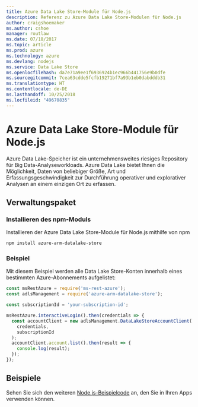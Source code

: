 ```yaml
---
title: Azure Data Lake Store-Module für Node.js
description: Referenz zu Azure Data Lake Store-Modulen für Node.js
author: craigshoemaker
ms.author: cshoe
manager: routlaw
ms.date: 07/18/2017
ms.topic: article
ms.prod: azure
ms.technology: azure
ms.devlang: nodejs
ms.service: Data Lake Store
ms.openlocfilehash: da7e71a9ee1f6936924b1ec966b441756e9b0dfe
ms.sourcegitcommit: 7cea63cdde5fcfb19271bf7a93b1eb0dabdddb31
ms.translationtype: HT
ms.contentlocale: de-DE
ms.lasthandoff: 10/25/2018
ms.locfileid: "49670835"
---
```

# <a name="azure-data-lake-store-modules-for-nodejs"></a>Azure Data Lake Store-Module für Node.js

Azure Data Lake-Speicher ist ein unternehmensweites riesiges Repository für Big Data-Analyseworkloads. Azure Data Lake bietet Ihnen die Möglichkeit, Daten von beliebiger Größe, Art und Erfassungsgeschwindigkeit zur Durchführung operativer und explorativer Analysen an einem einzigen Ort zu erfassen.

## <a name="management-package"></a>Verwaltungspaket

### <a name="install-the-npm-module"></a>Installieren des npm-Moduls

Installieren der Azure Data Lake Store-Module für Node.js mithilfe von npm

```bash
npm install azure-arm-datalake-store
```

### <a name="example"></a>Beispiel

Mit diesem Beispiel werden alle Data Lake Store-Konten innerhalb eines bestimmten Azure-Abonnements aufgelistet:

```javascript
const msRestAzure = require('ms-rest-azure');
const adlsManagement = require('azure-arm-datalake-store');

const subscriptionId = 'your-subscription-id';

msRestAzure.interactiveLogin().then(credentials => {
  const accountClient = new adlsManagement.DataLakeStoreAccountClient(
    credentials,
    subscriptionId
  );
  accountClient.account.list().then(result => {
    console.log(result);
  });
});
```

## <a name="samples"></a>Beispiele

Sehen Sie sich den weiteren [Node.js-Beispielcode](https://azure.microsoft.com/resources/samples/?platform=nodejs) an, den Sie in Ihren Apps verwenden können.
